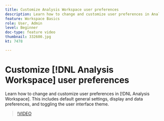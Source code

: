 ```yaml
---
title: Customize Analysis Workspace user preferences
description: Learn how to change and customize user preferences in Analysis Workspace
feature: Workspace Basics
role: User, Admin
level: Beginner
doc-type: feature video
thumbnail: 332600.jpg
kt: 7478

---
```


# Customize [!DNL Analysis Workspace] user preferences

Learn how to change and customize user preferences in [!DNL Analysis Workspace]. This includes default general settings, display and data preferences, and toggling the user interface theme.

>[!VIDEO](https://video.tv.adobe.com/v/332600/?quality=12&learn=on)
